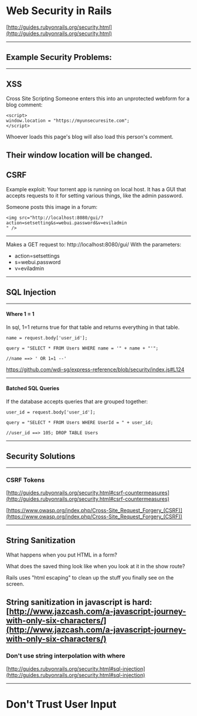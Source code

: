 # Web Security in Rails
[http://guides.rubyonrails.org/security.html](http://guides.rubyonrails.org/security.html)

---

## Example Security Problems:

---
## XSS
Cross Site Scripting
Someone enters this into an unprotected webform for a blog comment:
```
<script>
window.location = "https://myunsecuresite.com";
</script>
```

Whoever loads this page's blog will also load this person's comment.

Their window location will be changed.
---

## CSRF
Example exploit:
Your torrent app is running on local host.
It has a GUI that accepts requests to it for setting various things, like the admin password.

Someone posts this image in a forum:
```
<img src="http://localhost:8080/gui/?action=setsetting&s=webui.password&v=eviladmin
" />
```

---
Makes a GET request to: http://localhost:8080/gui/
With the parameters:
 - action=setsettings
 - s=webui.password
 - v=eviladmin

---
## SQL Injection
---


#### Where 1 = 1
In sql, 1=1 returns true for that table and returns everything in that table.

```
name = request.body['user_id'];

query = "SELECT * FROM Users WHERE name = '" + name + "'";

//name ==> ' OR 1=1 --'
```

https://github.com/wdi-sg/express-reference/blob/security/index.js#L124

---

#### Batched SQL Queries
If the database accepts queries that are grouped together:
```
user_id = request.body['user_id'];

query = "SELECT * FROM Users WHERE UserId = " + user_id;

//user_id ==> 105; DROP TABLE Users
```

---
## Security Solutions
---

### CSRF Tokens
[http://guides.rubyonrails.org/security.html#csrf-countermeasures](http://guides.rubyonrails.org/security.html#csrf-countermeasures)

[https://www.owasp.org/index.php/Cross-Site_Request_Forgery_(CSRF)](https://www.owasp.org/index.php/Cross-Site_Request_Forgery_(CSRF))

---

## String Sanitization
What happens when you put HTML in a form?

What does the saved thing look like when you look at it in the show route?

Rails uses "html escaping" to clean up the stuff you finally see on the screen.

String sanitization in javascript is hard: [http://www.jazcash.com/a-javascript-journey-with-only-six-characters/](http://www.jazcash.com/a-javascript-journey-with-only-six-characters/)
---

### Don't use string interpolation with where
[http://guides.rubyonrails.org/security.html#sql-injection](http://guides.rubyonrails.org/security.html#sql-injection)

---

# Don't Trust User Input
